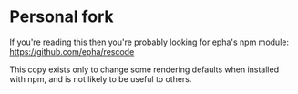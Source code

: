 Personal fork
=========

If you're reading this then you're probably looking for epha's npm module: https://github.com/epha/rescode

This copy exists only to change some rendering defaults when installed with npm, and is not likely to be useful to others.
  
